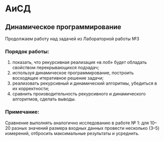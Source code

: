 # АиСД
## Динамическое программирование

Продолжаем работу над задачей из Лабораторной работы №3
### Порядок работы:
1. показать, что рекурсивная реализация «в лоб» будет обладать свойством перекрывающихся подзадач;
2. используя динамическое программирование, построить восходящее итеративное решение задачи;
3. реализовать рекурсивный и динамический алгоритмы, убедиться в их корректности;
4. сравнить производительность рекурсивного и динамического алгоритмов, сделать выводы.

### Примечание:
Сравнение выполнять аналогично исследованию в работе № 1: для 10–20 разных значений размера входных данных провести несколько (3–5) измерений, отбросить максимальные результаты и усреднить.
